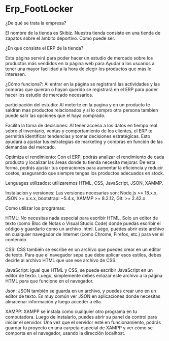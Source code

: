 # Erp_FootLocker
¿De qué se trata la empresa?

El nombre de la tienda es Skibiz. Nuestra tienda consiste en una tienda de zapatos sobre el ámbito deportivo. Como puede ser.

¿En qué consiste el ERP de la tienda?

Esta página servirá para poder hacer un estudio de mercado sobre los productos más vendidos en la página web para Ayudar a los usuarios a tener una mayor facilidad a la hora de elegir los productos que más le interesen.

¿Cómo funciona?: Al entrar en la página se registrará las actividades y las compras que quieran o hayan querido se registrará en el ERP para poder hacer los estudio de mercado necesarios.

participación del estudio: Al meterte en la pagina y en un producto te saldran mas productos relacionados y si lo compro otra persona tambien puede salir las opciones que el haya comprado.

Facilita la toma de decisiones: Al tener acceso a los datos en tiempo real sobre el inventario, ventas y comportamiento de los clientes, el ERP te permitirá identificar tendencias y tomar decisiones estratégicas. Esto ayudará a ajustar tus estrategias de marketing y compras en función de las demandas del mercado.

Optimiza el rendimiento: Con el ERP, podrás analizar el rendimiento de cada producto y localizar las áreas donde tu tienda necesita mejorar. De esta forma, podrás ajustar tus operaciones para aumentar la eficiencia y reducir costos, asegurando que siempre tengas los productos adecuados en stock.

Lenguages utilizados: utilizaremos HTML, CSS, JavaScript, JSON, XAMMP.

Instalacion y versiones: Las versiones necesarias son: Node.js >= 18.x.x, JSON >= x.x.x, bootstrap: ~5.4.x, XAMMP >= 8.2.12, Git: >= 2.42.x

Como utilizar los programas:

HTML:
No necesitas nada especial para escribir HTML. Solo un editor de texto (como Bloc de Notas o Visual Studio Code) donde puedas escribir el código y guardarlo como un archivo .html. Luego, puedes abrir este archivo en cualquier navegador de Internet (como Chrome, Firefox, etc.) para ver el contenido.

CSS:
CSS también se escribe en un archivo que puedes crear en un editor de texto. Para que el navegador sepa que debe aplicar esos estilos, debes decirle al archivo HTML que use ese archivo de CSS.

JavaScript:
Igual que HTML y CSS, se puede escribir JavaScript en un editor de texto. Luego, simplemente debes enlazar este archivo a la página HTML para que funcione en el navegador.

Json:
JSON también se guarda en un archivo, y puedes crear uno en un editor de texto. Es muy común ver JSON en aplicaciones donde necesitas almacenar información y luego acceder a ella.

XAMPP:
XAMPP se instala como cualquier otro programa en tu computadora. Luego de instalarlo, puedes abrir su panel de control para iniciar el servidor. Una vez que el servidor esté en funcionamiento, podrás guardar tu proyecto en una carpeta especial de XAMPP y ver cómo se comporta en el navegador, usando la dirección localhost.
